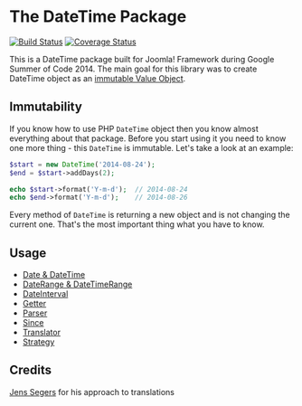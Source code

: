 # The DateTime Package
[![Build Status](https://travis-ci.org/tomaszhanc/gsoc-datetime.svg?branch=master)](https://travis-ci.org/tomaszhanc/gsoc-datetime) [![Coverage Status](https://img.shields.io/coveralls/tomaszhanc/gsoc-datetime.svg)](https://coveralls.io/r/tomaszhanc/gsoc-datetime?branch=master)

This is a DateTime package built for Joomla! Framework during Google Summer of Code 2014.
The main goal for this library was to create DateTime object as an [immutable Value Object](http://magazine.joomla.org/issues/issue-july-2014/item/2111-the-value-of-value-objects).

## Immutability
If you know how to use PHP `DateTime` object then you know almost everything about that package. 
Before you start using it you need to know one more thing - this `DateTime` is immutable. Let's take a look at an example:

```php
$start = new DateTime('2014-08-24');
$end = $start->addDays(2);

echo $start->format('Y-m-d');  // 2014-08-24
echo $end->format('Y-m-d');    // 2014-08-26
```

Every method of `DateTime` is returning a new object and is not changing the current one. That's the most important thing what you have to know.

## Usage
* [Date & DateTime](doc/date-and-datetime.md)
* [DateRange & DateTimeRange](doc/daterange-and-datetimerange.md)
* [DateInterval](doc/dateinterval.md)
* [Getter](doc/getter.md)
* [Parser](doc/parser.md)
* [Since](doc/since.md)
* [Translator](doc/translator.md)
* [Strategy](doc/strategy.md)

## Credits
[Jens Segers](http://github.com/jenssegers/laravel-date) for his approach to translations
